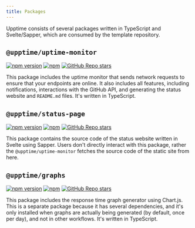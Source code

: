 ```yaml
---
title: Packages
---
```


Upptime consists of several packages written in TypeScript and Svelte/Sapper, which are consumed by the template repository.

## `@upptime/uptime-monitor`

[![npm version](https://img.shields.io/npm/v/@upptime/uptime-monitor)](https://www.npmjs.com/package/@upptime/uptime-monitor) [![npm](https://img.shields.io/npm/dw/@upptime/uptime-monitor)](https://www.npmjs.com/package/@upptime/uptime-monitor) [![GitHub Repo stars](https://img.shields.io/github/stars/upptime/uptime-monitor)](https://github.com/upptime/uptime-monitor)

This package includes the uptime monitor that sends network requests to ensure that your endpoints are online. It also includes all features, including notifications, interactions with the GitHub API, and generating the status website and `README.md` files. It's written in TypeScript.

## `@upptime/status-page`

[![npm version](https://img.shields.io/npm/v/@upptime/status-page)](https://www.npmjs.com/package/@upptime/graphs) [![npm](https://img.shields.io/npm/dw/@upptime/status-page)](https://www.npmjs.com/package/@upptime/status-page) [![GitHub Repo stars](https://img.shields.io/github/stars/upptime/status-page)](https://github.com/upptime/status-page)

This package contains the source code of the status website written in Svelte using Sapper. Users don't directly interact with this package, rather the `@upptime/uptime-monitor` fetches the source code of the static site from here.

## `@upptime/graphs`

[![npm version](https://img.shields.io/npm/v/@upptime/graphs)](https://www.npmjs.com/package/@upptime/graphs) [![npm](https://img.shields.io/npm/dw/@upptime/graphs)](https://www.npmjs.com/package/@upptime/graphs) [![GitHub Repo stars](https://img.shields.io/github/stars/upptime/graphs)](https://github.com/upptime/graphs)

This package includes the response time graph generator using Chart.js. This is a separate package because it has several dependencies, and it's only installed when graphs are actually being generated (by default, once per day), and not in other workflows. It's written in TypeScript.
